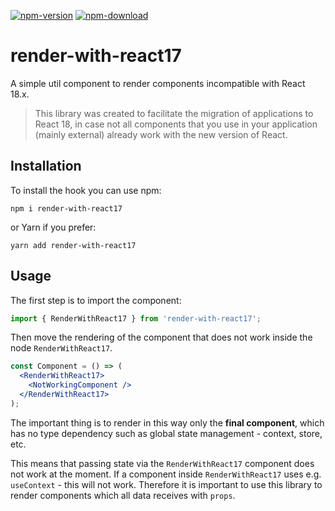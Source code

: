 [![npm-version](https://img.shields.io/npm/v/render-with-react17.svg)](https://www.npmjs.com/package/render-with-react17)
[![npm-download](https://img.shields.io/npm/dt/render-with-react17.svg)](https://www.npmjs.com/package/render-with-react17)

# render-with-react17

A simple util component to render components incompatible with React 18.x.

> This library was created to facilitate the migration of applications to React 18, in case not all components that you use in your application (mainly external) already work with the new version of React.

## Installation

To install the hook you can use npm:

```shell
npm i render-with-react17
```

or Yarn if you prefer:

```shell
yarn add render-with-react17
```

## Usage

The first step is to import the component:

```jsx
import { RenderWithReact17 } from 'render-with-react17';
```

Then move the rendering of the component that does not work inside the node `RenderWithReact17`.

```jsx
const Component = () => (
  <RenderWithReact17>
    <NotWorkingComponent />
  </RenderWithReact17>
);
```

The important thing is to render in this way only the **final component**, which has no type dependency such as global state management - context, store, etc.

This means that passing state via the `RenderWithReact17` component does not work at the moment. If a component inside `RenderWithReact17` uses e.g. `useContext` - this will not work. Therefore it is important to use this library to render components which all data receives with `props`.

